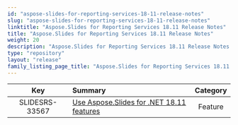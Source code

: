 ```yaml
---
id: "aspose-slides-for-reporting-services-18-11-release-notes"
slug: "aspose-slides-for-reporting-services-18-11-release-notes"
linktitle: "Aspose.Slides for Reporting Services 18.11 Release Notes"
title: "Aspose.Slides for Reporting Services 18.11 Release Notes"
weight: 20
description: "Aspose.Slides for Reporting Services 18.11 Release Notes – the latest updates and fixes."
type: "repository"
layout: "release"
family_listing_page_title: "Aspose.Slides for Reporting Services 18.11 Release Notes"
---
```


|**Key** |**Summary** |**Category** |
| :-: | :- | :-: |
|SLIDESRS-33567|[Use Aspose.Slides for .NET 18.11 features](https://docs.aspose.com/slides/net/aspose-slides-for-net-18-11-release-notes/)|Feature|


